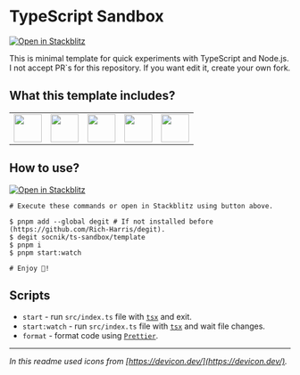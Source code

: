# TypeScript Sandbox

<!-- Source Stackblitz url: https://stackblitz.com/fork/github/socnik/ts-sandbox/tree/main/template?title=TypeScript Sandbox&file=src/index.ts&hideNavigation=true&hidedevtools=true&view=editor&startCommand=pnpm start:watch&terminalHeight=50 -->

[![Open in Stackblitz](https://developer.stackblitz.com/img/open_in_stackblitz.svg)](https://stackblitz.com/fork/github/socnik/ts-sandbox/tree/main/template?title=TypeScript%20Sandbox&file=src/index.ts&hideNavigation=true&hidedevtools=true&view=editor&startCommand=pnpm%20start:watch&terminalHeight=50)

This is minimal template for quick experiments with TypeScript and Node.js.
I not accept PR`s for this repository. If you want edit it, create your own fork.

## What this template includes?

<table>
  <tr>
    <td>
      <a href="https://code.visualstudio.com/" />
        <!-- Icon from: https://devicon.dev/ -->
        <img
          src="https://cdn.jsdelivr.net/gh/devicons/devicon@latest/icons/vscode/vscode-original.svg" style="width:50px; height: 50px;" />
      </a>
    </td>
    <td>
      <a href="https://nodejs.org">
        <!-- Icon from: https://devicon.dev/ -->
        <img
          src="https://cdn.jsdelivr.net/gh/devicons/devicon@latest/icons/nodejs/nodejs-original.svg" style="width:50px; height: 50px;" />
      </a>
    </td>
    <td>
      <a href="https://www.typescriptlang.org/">
        <!-- Icon from: https://devicon.dev/ -->
        <img
          src="https://cdn.jsdelivr.net/gh/devicons/devicon@latest/icons/typescript/typescript-original.svg"
          style="width:50px; height: 50px;" />
        </a>
    </td>
    <td>
      <a href="https://pnpm.io/">
        <!-- Icon from: https://devicon.dev/ -->
        <img
          src="https://cdn.jsdelivr.net/gh/devicons/devicon@latest/icons/pnpm/pnpm-original.svg"
          style="width:50px; height: 50px;"
        />
      </a>
    </td>
    <td>
      <a href="https://prettier.io/">
        <!-- Icon from: https://github.com/prettier/prettier-logo/blob/master/images/prettier-icon-light.svg -->
        <img
          src="https://raw.githubusercontent.com/prettier/prettier-logo/master/images/prettier-icon-light.svg"
          style="width:50px; height: 50px;" />
      </a>
    </td>
  </tr>
</table>

## How to use?

[![Open in Stackblitz](https://developer.stackblitz.com/img/open_in_stackblitz_small.svg)](https://stackblitz.com/fork/github/socnik/ts-sandbox/tree/main/template?title=TypeScript%20Sandbox&file=src/index.ts&hideNavigation=true&hidedevtools=true&view=editor&startCommand=pnpm%20start:watch&terminalHeight=50)

```shell
# Execute these commands or open in Stackblitz using button above.

$ pnpm add --global degit # If not installed before (https://github.com/Rich-Harris/degit).
$ degit socnik/ts-sandbox/template
$ pnpm i
$ pnpm start:watch

# Enjoy 🚀!
```

## Scripts

- `start` - run `src/index.ts` file with [`tsx`](https://github.com/privatenumber/tsx) and exit.
- `start:watch` - run `src/index.ts` file with [`tsx`](https://github.com/privatenumber/tsx) and wait file changes.
- `format` - format code using [`Prettier`](https://prettier.io/).

---

_In this readme used icons from [https://devicon.dev/](https://devicon.dev/)._
